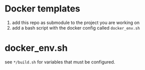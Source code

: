 # Docker templates

1. add this repo as submodule to the project you are working on
2. add a bash script with the docker config called `docker_env.sh`

# docker_env.sh

see  `*/build.sh` for variables that must be configured.